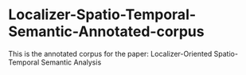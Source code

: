 # Localizer-Spatio-Temporal-Semantic-Annotated-corpus
This is the annotated corpus for the paper: Localizer-Oriented Spatio-Temporal Semantic Analysis
